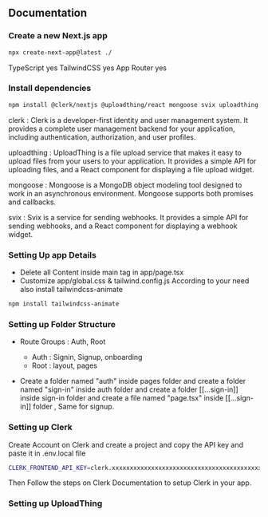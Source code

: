 ## Documentation

### Create a new Next.js app

```bash
npx create-next-app@latest ./
```

TypeScript yes
TailwindCSS yes
App Router yes

### Install dependencies

```bash
npm install @clerk/nextjs @uploadthing/react mongoose svix uploadthing
```

clerk : Clerk is a developer-first identity and user management system. It provides a complete user management backend for your application, including authentication, authorization, and user profiles.

uploadthing : UploadThing is a file upload service that makes it easy to upload files from your users to your application. It provides a simple API for uploading files, and a React component for displaying a file upload widget.

mongoose : Mongoose is a MongoDB object modeling tool designed to work in an asynchronous environment. Mongoose supports both promises and callbacks.

svix : Svix is a service for sending webhooks. It provides a simple API for sending webhooks, and a React component for displaying a webhook widget.

### Setting Up app Details

- Delete all Content inside main tag in app/page.tsx
- Customize app/global.css & tailwind.config.js According to your need also install tailwindcss-animate

```bash
npm install tailwindcss-animate
```

### Setting up Folder Structure

- Route Groups : Auth, Root

  - Auth : Signin, Signup, onboarding
  - Root : layout, pages

- Create a folder named "auth" inside pages folder and create a folder named "sign-in" inside auth folder and create a folder [[...sign-in]] inside sign-in folder and create a file named "page.tsx" inside [[...sign-in]] folder , Same for signup.

### Setting up Clerk

Create Account on Clerk and create a project and copy the API key and paste it in .env.local file

```bash
CLERK_FRONTEND_API_KEY=clerk.xxxxxxxxxxxxxxxxxxxxxxxxxxxxxxxxxxxxxxxxxxxxxxxxxxxxxxxx
```

Then Follow the steps on Clerk Documentation to setup Clerk in your app.

### Setting up UploadThing
